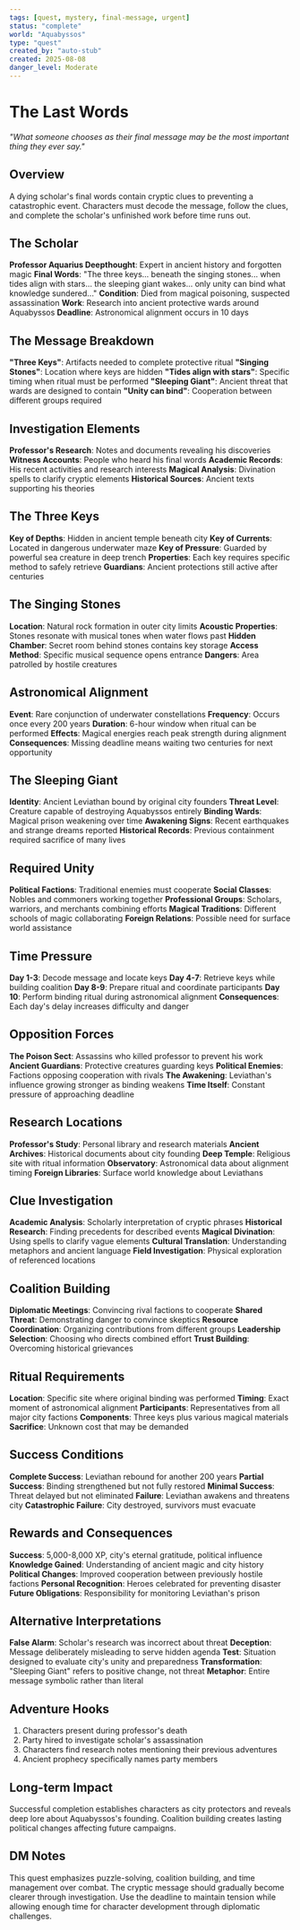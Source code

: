 ```yaml
---
tags: [quest, mystery, final-message, urgent]
status: "complete"
world: "Aquabyssos"
type: "quest"
created_by: "auto-stub"
created: 2025-08-08
danger_level: Moderate
---
```


# The Last Words

*"What someone chooses as their final message may be the most important thing they ever say."*

## Overview
A dying scholar's final words contain cryptic clues to preventing a catastrophic event. Characters must decode the message, follow the clues, and complete the scholar's unfinished work before time runs out.

## The Scholar
**Professor Aquarius Deepthought**: Expert in ancient history and forgotten magic
**Final Words**: "The three keys... beneath the singing stones... when tides align with stars... the sleeping giant wakes... only unity can bind what knowledge sundered..."
**Condition**: Died from magical poisoning, suspected assassination
**Work**: Research into ancient protective wards around Aquabyssos
**Deadline**: Astronomical alignment occurs in 10 days

## The Message Breakdown
**"Three Keys"**: Artifacts needed to complete protective ritual
**"Singing Stones"**: Location where keys are hidden
**"Tides align with stars"**: Specific timing when ritual must be performed
**"Sleeping Giant"**: Ancient threat that wards are designed to contain
**"Unity can bind"**: Cooperation between different groups required

## Investigation Elements
**Professor's Research**: Notes and documents revealing his discoveries
**Witness Accounts**: People who heard his final words
**Academic Records**: His recent activities and research interests
**Magical Analysis**: Divination spells to clarify cryptic elements
**Historical Sources**: Ancient texts supporting his theories

## The Three Keys
**Key of Depths**: Hidden in ancient temple beneath city
**Key of Currents**: Located in dangerous underwater maze
**Key of Pressure**: Guarded by powerful sea creature in deep trench
**Properties**: Each key requires specific method to safely retrieve
**Guardians**: Ancient protections still active after centuries

## The Singing Stones
**Location**: Natural rock formation in outer city limits
**Acoustic Properties**: Stones resonate with musical tones when water flows past
**Hidden Chamber**: Secret room behind stones contains key storage
**Access Method**: Specific musical sequence opens entrance
**Dangers**: Area patrolled by hostile creatures

## Astronomical Alignment
**Event**: Rare conjunction of underwater constellations
**Frequency**: Occurs once every 200 years
**Duration**: 6-hour window when ritual can be performed
**Effects**: Magical energies reach peak strength during alignment
**Consequences**: Missing deadline means waiting two centuries for next opportunity

## The Sleeping Giant
**Identity**: Ancient Leviathan bound by original city founders
**Threat Level**: Creature capable of destroying Aquabyssos entirely
**Binding Wards**: Magical prison weakening over time
**Awakening Signs**: Recent earthquakes and strange dreams reported
**Historical Records**: Previous containment required sacrifice of many lives

## Required Unity
**Political Factions**: Traditional enemies must cooperate
**Social Classes**: Nobles and commoners working together
**Professional Groups**: Scholars, warriors, and merchants combining efforts
**Magical Traditions**: Different schools of magic collaborating
**Foreign Relations**: Possible need for surface world assistance

## Time Pressure
**Day 1-3**: Decode message and locate keys
**Day 4-7**: Retrieve keys while building coalition
**Day 8-9**: Prepare ritual and coordinate participants
**Day 10**: Perform binding ritual during astronomical alignment
**Consequences**: Each day's delay increases difficulty and danger

## Opposition Forces
**The Poison Sect**: Assassins who killed professor to prevent his work
**Ancient Guardians**: Protective creatures guarding keys
**Political Enemies**: Factions opposing cooperation with rivals
**The Awakening**: Leviathan's influence growing stronger as binding weakens
**Time Itself**: Constant pressure of approaching deadline

## Research Locations
**Professor's Study**: Personal library and research materials
**Ancient Archives**: Historical documents about city founding
**Deep Temple**: Religious site with ritual information
**Observatory**: Astronomical data about alignment timing
**Foreign Libraries**: Surface world knowledge about Leviathans

 ## Clue Investigation
**Academic Analysis**: Scholarly interpretation of cryptic phrases
**Historical Research**: Finding precedents for described events
**Magical Divination**: Using spells to clarify vague elements
**Cultural Translation**: Understanding metaphors and ancient language
**Field Investigation**: Physical exploration of referenced locations

## Coalition Building
**Diplomatic Meetings**: Convincing rival factions to cooperate
**Shared Threat**: Demonstrating danger to convince skeptics
**Resource Coordination**: Organizing contributions from different groups
**Leadership Selection**: Choosing who directs combined effort
**Trust Building**: Overcoming historical grievances

## Ritual Requirements
**Location**: Specific site where original binding was performed
**Timing**: Exact moment of astronomical alignment
**Participants**: Representatives from all major city factions
**Components**: Three keys plus various magical materials
**Sacrifice**: Unknown cost that may be demanded

## Success Conditions
**Complete Success**: Leviathan rebound for another 200 years
**Partial Success**: Binding strengthened but not fully restored
**Minimal Success**: Threat delayed but not eliminated
**Failure**: Leviathan awakens and threatens city
**Catastrophic Failure**: City destroyed, survivors must evacuate

## Rewards and Consequences
**Success**: 5,000-8,000 XP, city's eternal gratitude, political influence
**Knowledge Gained**: Understanding of ancient magic and city history
**Political Changes**: Improved cooperation between previously hostile factions
**Personal Recognition**: Heroes celebrated for preventing disaster
**Future Obligations**: Responsibility for monitoring Leviathan's prison

## Alternative Interpretations
**False Alarm**: Scholar's research was incorrect about threat
**Deception**: Message deliberately misleading to serve hidden agenda
**Test**: Situation designed to evaluate city's unity and preparedness
**Transformation**: "Sleeping Giant" refers to positive change, not threat
**Metaphor**: Entire message symbolic rather than literal

## Adventure Hooks
1. Characters present during professor's death
2. Party hired to investigate scholar's assassination
3. Characters find research notes mentioning their previous adventures
4. Ancient prophecy specifically names party members

## Long-term Impact
Successful completion establishes characters as city protectors and reveals deep lore about Aquabyssos's founding. Coalition building creates lasting political changes affecting future campaigns.

## DM Notes
This quest emphasizes puzzle-solving, coalition building, and time management over combat. The cryptic message should gradually become clearer through investigation. Use the deadline to maintain tension while allowing enough time for character development through diplomatic challenges.